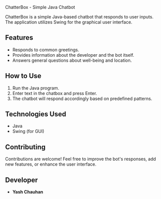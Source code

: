 ChatterBox - Simple Java Chatbot

ChatterBox is a simple Java-based chatbot that responds to user inputs. The application utilizes Swing for the graphical user interface.

## Features

- Responds to common greetings.
- Provides information about the developer and the bot itself.
- Answers general questions about well-being and location.

## How to Use

1. Run the Java program.
2. Enter text in the chatbox and press Enter.
3. The chatbot will respond accordingly based on predefined patterns.

## Technologies Used

- Java
- Swing (for GUI)

## Contributing

Contributions are welcome! Feel free to improve the bot's responses, add new features, or enhance the user interface.

## Developer

- **Yash Chauhan**

